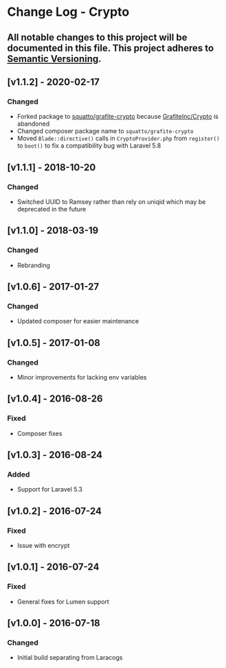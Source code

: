 # Change Log - Crypto
All notable changes to this project will be documented in this file.
This project adheres to [Semantic Versioning](http://semver.org/).
----

## [v1.1.2] - 2020-02-17

### Changed
- Forked package to [squatto/grafite-crypto](https://github.com/squatto/grafite-crypto)
  because [GrafiteInc/Crypto](https://github.com/GrafiteInc/Crypto) is abandoned
- Changed composer package name to `squatto/grafite-crypto`
- Moved `Blade::directive()` calls in `CryptoProvider.php` from `register()` to `boot()` to fix
  a compatibility bug with Laravel 5.8

## [v1.1.1] - 2018-10-20

### Changed
- Switched UUID to Ramsey rather than rely on uniqid which may be deprecated in the future

## [v1.1.0] - 2018-03-19

### Changed
- Rebranding

## [v1.0.6] - 2017-01-27

### Changed
- Updated composer for easier maintenance

## [v1.0.5] - 2017-01-08

### Changed
- Minor improvements for lacking env variables

## [v1.0.4] - 2016-08-26

### Fixed
- Composer fixes

## [v1.0.3] - 2016-08-24

### Added
- Support for Laravel 5.3

## [v1.0.2] - 2016-07-24

### Fixed
- Issue with encrypt

## [v1.0.1] - 2016-07-24

### Fixed
- General fixes for Lumen support

## [v1.0.0] - 2016-07-18

### Changed
- Initial build separating from Laracogs
